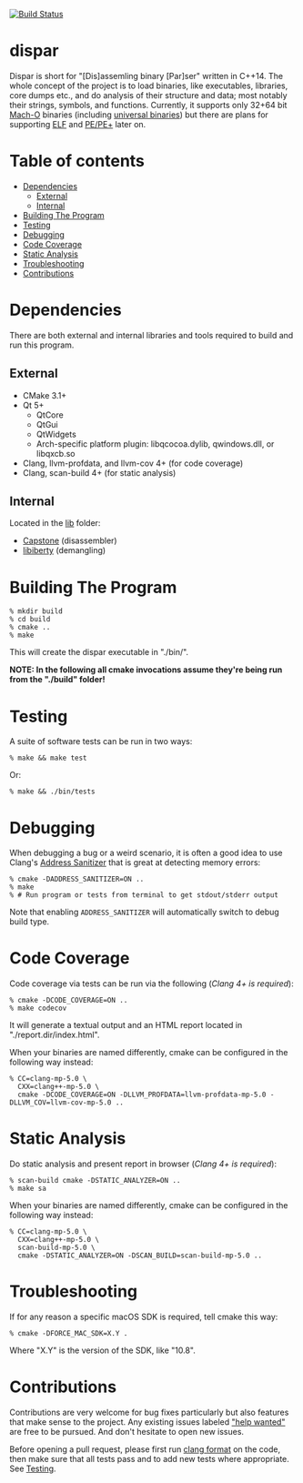 [![Build Status](https://travis-ci.org/netromdk/dispar.svg?branch=master)](https://travis-ci.org/netromdk/dispar)

# dispar
Dispar is short for "[Dis]assemling binary [Par]ser" written in C++14. The whole concept of the project is to load binaries, like executables, libraries, core dumps etc., and do analysis of their structure and data; most notably their strings, symbols, and functions. Currently, it supports only 32+64 bit [Mach-O](https://en.wikipedia.org/wiki/Mach-O) binaries (including [universal binaries](https://en.wikipedia.org/wiki/Universal_binary)) but there are plans for supporting [ELF](https://en.wikipedia.org/wiki/Executable_and_Linkable_Format) and [PE/PE+](https://en.wikipedia.org/wiki/Portable_Executable) later on.

# Table of contents
* [Dependencies](#dependencies)
  * [External](#external)
  * [Internal](#internal)
* [Building The Program](#building-the-program)
* [Testing](#testing)
* [Debugging](#debugging)
* [Code Coverage](#code-coverage)
* [Static Analysis](#static-analysis)
* [Troubleshooting](#troubleshooting)
* [Contributions](#contributions)

# Dependencies
There are both external and internal libraries and tools required to build and run this program.

## External
* CMake 3.1+
* Qt 5+
  * QtCore
  * QtGui
  * QtWidgets
  * Arch-specific platform plugin: libqcocoa.dylib, qwindows.dll, or libqxcb.so
* Clang, llvm-profdata, and llvm-cov 4+ (for code coverage)
* Clang, scan-build 4+ (for static analysis)

## Internal
Located in the [lib](lib) folder:
* [Capstone](https://github.com/aquynh/capstone) (disassembler)
* [libiberty](https://github.com/gcc-mirror/gcc/tree/master/libiberty) (demangling)

# Building The Program
```
% mkdir build
% cd build
% cmake ..
% make
```

This will create the dispar executable in "./bin/".

**NOTE: In the following all cmake invocations assume they're being run from the "./build" folder!**

# Testing
A suite of software tests can be run in two ways:
```
% make && make test
```

Or:
```
% make && ./bin/tests
```

# Debugging
When debugging a bug or a weird scenario, it is often a good idea to use Clang's [Address Sanitizer](https://clang.llvm.org/docs/AddressSanitizer.html) that is great at detecting memory errors:

```
% cmake -DADDRESS_SANITIZER=ON ..
% make
% # Run program or tests from terminal to get stdout/stderr output
```
Note that enabling `ADDRESS_SANITIZER` will automatically switch to debug build type.

# Code Coverage
Code coverage via tests can be run via the following (*Clang 4+ is required*):
```
% cmake -DCODE_COVERAGE=ON ..
% make codecov
```

It will generate a textual output and an HTML report located in "./report.dir/index.html".

When your binaries are named differently, cmake can be configured in the following way instead:
```
% CC=clang-mp-5.0 \
  CXX=clang++-mp-5.0 \
  cmake -DCODE_COVERAGE=ON -DLLVM_PROFDATA=llvm-profdata-mp-5.0 -DLLVM_COV=llvm-cov-mp-5.0 ..
```

# Static Analysis
Do static analysis and present report in browser (*Clang 4+ is required*):
```
% scan-build cmake -DSTATIC_ANALYZER=ON ..
% make sa
```

When your binaries are named differently, cmake can be configured in the following way instead:
```
% CC=clang-mp-5.0 \
  CXX=clang++-mp-5.0 \
  scan-build-mp-5.0 \
  cmake -DSTATIC_ANALYZER=ON -DSCAN_BUILD=scan-build-mp-5.0 ..
```

# Troubleshooting
If for any reason a specific macOS SDK is required, tell cmake this way:
```
% cmake -DFORCE_MAC_SDK=X.Y .
```
Where "X.Y" is the version of the SDK, like "10.8".

# Contributions
Contributions are very welcome for bug fixes particularly but also features that make sense to the project. Any existing issues labeled ["help wanted"](https://github.com/netromdk/dispar/labels/help%20wanted) are free to be pursued. And don't hesitate to open new issues.

Before opening a pull request, please first run [clang format](https://clang.llvm.org/docs/ClangFormat.html) on the code, then make sure that all tests pass and to add new tests where appropriate. See [Testing](#testing).
